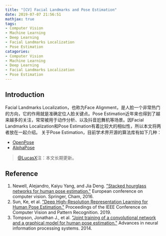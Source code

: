 ```yaml
---
title: "[CV] Facial Landmarks and Pose Estimation"
date: 2019-07-07 21:56:51
mathjax: true
tags:
- Computer Vision
- Machine Learning
- Deep Learning
- Facial Landmarks Localization
- Pose Estimation
catagories:
- Computer Vision
- Machine Learning
- Deep Learning
- Facial Landmarks Localization
- Pose Estimation
---
```

## Introduction
Facial Landmarks Localization，也称为Face Alignment，是人脸一个非常热门的方向，它的作用就是准确定位人脸关键点。Pose Estimation近年来也得到了越来越多的关注，常常被用于动作分析、以及抖音尬舞机等场景。因Facial Landmarks Localization和Pose Estimation有着比较大的相似性，所以本文将两者放在一起介绍。
关于Pose Estimation，目前学术界开源的算法库有如下几种：
* [OpenPose](https://github.com/CMU-Perceptual-Computing-Lab/openpose.git)
* [AlphaPose](https://github.com/MVIG-SJTU/AlphaPose.git)

> [@LucasX](https://www.zhihu.com/people/xulu-0620/activities)注：本文长期更新。



## Reference
1. Newell, Alejandro, Kaiyu Yang, and Jia Deng. ["Stacked hourglass networks for human pose estimation."](https://arxiv.org/pdf/1603.06937.pdf) European conference on computer vision. Springer, Cham, 2016.
2. Sun, Ke, et al. ["Deep High-Resolution Representation Learning for Human Pose Estimation."](http://openaccess.thecvf.com/content_CVPR_2019/papers/Sun_Deep_High-Resolution_Representation_Learning_for_Human_Pose_Estimation_CVPR_2019_paper.pdf) Proceedings of the IEEE Conference on Computer Vision and Pattern Recognition. 2019.
3. Tompson, Jonathan J., et al. ["Joint training of a convolutional network and a graphical model for human pose estimation."](https://papers.nips.cc/paper/5573-joint-training-of-a-convolutional-network-and-a-graphical-model-for-human-pose-estimation.pdf) Advances in neural information processing systems. 2014.